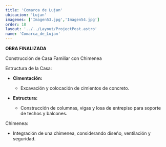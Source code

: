 ```yaml
---
title: 'Comarca de Lujan'
ubicacion: 'Lujan'
imagenes: ['Imagen53.jpg','Imagen54.jpg']
order: 18
layout: '../../Layout/ProjectPost.astro'
name: 'Comarca_de_Lujan'
---
```


**OBRA FINALIZADA**

Construcción de Casa Familiar con Chimenea

 Estructura de la Casa:

- **Cimentación:**
  - Excavación y colocación de cimientos de concreto.
  
- **Estructura:**
  - Construcción de columnas, vigas y losa de entrepiso para soporte de techos y balcones.

 Chimenea:

- Integración de una chimenea, considerando diseño, ventilación y seguridad.
